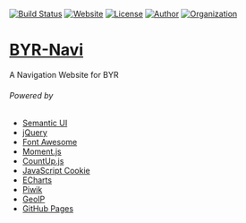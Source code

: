[![Build Status](https://travis-ci.org/iROCKBUNNY/BYR-Navi.svg?branch=master)](https://travis-ci.org/iROCKBUNNY/BYR-Navi)
[![Website](https://img.shields.io/badge/website-up-brightgreen.svg)](http://byr123.irockbunny.com/)
[![License](https://img.shields.io/badge/license-MIT-blue.svg)](/LICENSE)
[![Author](https://img.shields.io/badge/author-iROCKBUNNY-red.svg)](http://irockbunny.com/)
[![Organization](https://img.shields.io/badge/org-TEELAB-blue.svg)](http://teelab.net/)

# [BYR-Navi](http://byr123.irockbunny.com/)
A Navigation Website for BYR

###### Powered by
* [Semantic UI](http://semantic-ui.com/)
* [jQuery](http://jquery.com/)
* [Font Awesome](http://fontawesome.io/)
* [Moment.js](http://momentjs.com/)
* [CountUp.js](http://inorganik.github.io/countUp.js/)
* [JavaScript Cookie](https://github.com/js-cookie/js-cookie)
* [ECharts](http://echarts.baidu.com/)
* [Piwik](https://piwik.org/)
* [GeoIP](http://www.maxmind.com)
* [GitHub Pages](https://pages.github.com/)
